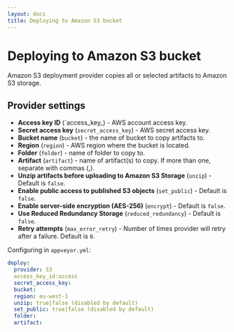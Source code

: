 ```yaml
---
layout: docs
title: Deploying to Amazon S3 bucket
---
```


# Deploying to Amazon S3 bucket

Amazon S3 deployment provider copies all or selected artifacts to Amazon S3 storage.

## Provider settings

* **Access key ID** (`access_key_) - AWS account access key.
* **Secret access key** (`secret_access_key`) - AWS secret access key.
* **Bucket name** (`bucket`) - the name of bucket to copy artifacts to.
* **Region** (`region`) - AWS region where the bucket is located.
* **Folder** (`folder`) - name of folder to copy to.
* **Artifact** (`artifact`) - name of artifact(s) to copy. If more than one, separate with commas (,).
* **Unzip artifacts before uploading to Amazon S3 Storage** (`unzip`) - Default is `false`.
* **Enable public access to published S3 objects** (`set_public`) - Default is `false`.
* **Enable server-side encryption (AES-256)** (`encrypt`) - Default is `false`.
* **Use Reduced Redundancy Storage** (`reduced_redundancy`) - Default is `false`.
* **Retry attempts** (`max_error_retry`) - Number of times provider will retry after a failure. Default is `0`.

Configuring in `appveyor.yml`:

```yaml
deploy:
  provider: S3
  access_key_id:access 
  secret_access_key:
  bucket:
  region: eu-west-1
  unzip: true|false (disabled by default)
  set_public: true|false (disabled by default)
  folder:
  artifact:
```
